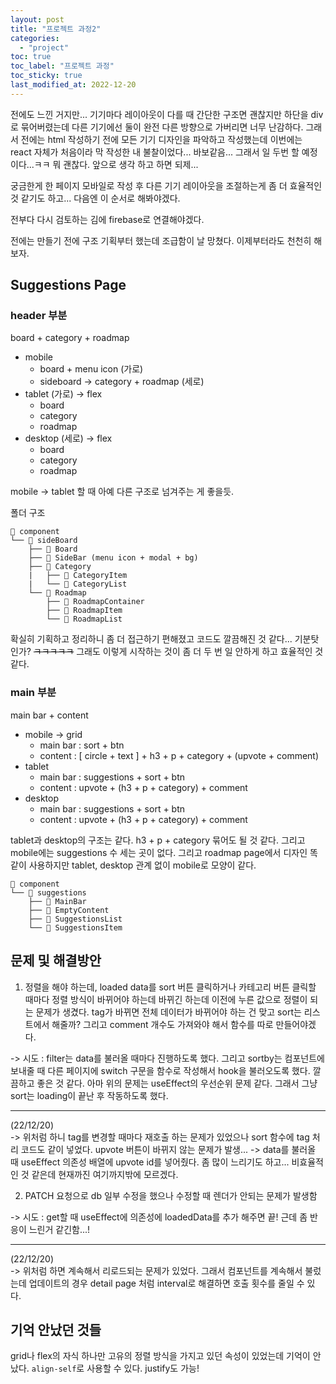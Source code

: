 ```yaml
---
layout: post
title: "프로젝트 과정2"
categories:
  - "project"
toc: true
toc_label: "프로젝트 과정"
toc_sticky: true
last_modified_at: 2022-12-20
---
```


전에도 느낀 거지만... 기기마다 레이아웃이 다를 때 간단한 구조면 괜찮지만 하단을 div로 묶어버렸는데 다른 기기에선 둘이 완전 다른 방향으로 가버리면 너무 난감하다. 그래서 전에는 html 작성하기 전에 모든 기기 디자인을 파악하고 작성했는데 이번에는 react 자체가 처음이라 막 작성한 내 불찰이었다... 바보같음... 그래서 일 두번 할 예정이다...ㅋㅋ 뭐 괜찮다. 앞으로 생각 하고 하면 되제...

궁금한게 한 페이지 모바일로 작성 후 다른 기기 레이아웃을 조절하는게 좀 더 효율적인 것 같기도 하고... 다음엔 이 순서로 해봐야겠다.

전부다 다시 검토하는 김에 firebase로 연결해야겠다.

전에는 만들기 전에 구조 기획부터 했는데 조급함이 날 망쳤다. 이제부터라도 천천히 해보자.

## Suggestions Page

### header 부분

board + category + roadmap

- mobile
  - board + menu icon (가로)
  - sideboard -> category + roadmap (세로)
- tablet (가로) -> flex
  - board
  - category
  - roadmap
- desktop (세로) -> flex
  - board
  - category
  - roadmap

mobile -> tablet 할 때 아예 다른 구조로 넘겨주는 게 좋을듯.

폴더 구조

```
📂 component
└── 📂 sideBoard
    ├── 📄 Board
    ├── 📄 SideBar (menu icon + modal + bg)
    ├── 📂 Category
    |   ├── 📄 CategoryItem
    |   └── 📄 CategoryList
    └── 📂 Roadmap
        ├── 📄 RoadmapContainer
        ├── 📄 RoadmapItem
        └── 📄 RoadmapList
```

확실히 기획하고 정리하니 좀 더 접근하기 편해졌고 코드도 깔끔해진 것 같다... 기분탓인가? ~~ㅋㅋㅋㅋㅋ~~ 그래도 이렇게 시작하는 것이 좀 더 두 번 일 안하게 하고 효율적인 것 같다.

### main 부분

main bar + content

- mobile -> grid
  - main bar : sort + btn
  - content : [ circle + text ] + h3 + p + category + (upvote + comment)
- tablet
  - main bar : suggestions + sort + btn
  - content : upvote + (h3 + p + category) + comment
- desktop
  - main bar : suggestions + sort + btn
  - content : upvote + (h3 + p + category) + comment

tablet과 desktop의 구조는 같다. h3 + p + category 묶어도 될 것 같다. 그리고 mobile에는 suggestions 수 세는 곳이 없다. 그리고 roadmap page에서 디자인 똑같이 사용하지만 tablet, desktop 관계 없이 mobile로 모양이 같다.

```
📂 component
└── 📂 suggestions
    ├── 📄 MainBar
    ├── 📄 EmptyContent
    ├── 📄 SuggestionsList
    └── 📄 SuggestionsItem
```

## 문제 및 해결방안

1. 정렬을 해야 하는데, loaded data를 sort 버튼 클릭하거나 카테고리 버튼 클릭할 때마다 정렬 방식이 바뀌어야 하는데 바뀌긴 하는데 이전에 누른 값으로 정렬이 되는 문제가 생겼다. tag가 바뀌면 전체 데이터가 바뀌어야 하는 건 맞고 sort는 리스트에서 해줄까? 그리고 comment 개수도 가져와야 해서 함수를 따로 만들어야겠다.

-> 시도 : filter는 data를 불러올 때마다 진행하도록 했다. 그리고 sortby는 컴포넌트에 보내줄 때 다른 페이지에 switch 구문을 함수로 작성해서 hook을 불러오도록 했다. 깔끔하고 좋은 것 같다. 아마 위의 문제는 useEffect의 우선순위 문제 같다. 그래서 그냥 sort는 loading이 끝난 후 작동하도록 했다.

---

(22/12/20)  
-> 위처럼 하니 tag를 변경할 때마다 재호출 하는 문제가 있었으나 sort 함수에 tag 처리 코드도 같이 넣었다. upvote 버튼이 바뀌지 않는 문제가 발생...
-> data를 불러올 때 useEffect 의존성 배열에 upvote id를 넣어줬다. 좀 많이 느리기도 하고... 비효율적인 것 같은데 현재까진 여기까지밖에 모르겠다.

2. PATCH 요청으로 db 일부 수정을 했으나 수정할 때 렌더가 안되는 문제가 발생함

-> 시도 : get할 때 useEffect에 의존성에 loadedData를 추가 해주면 끝! 근데 좀 반응이 느린거 같긴함...!

---

(22/12/20)  
-> 위처럼 하면 계속해서 리로드되는 문제가 있었다. 그래서 컴포넌트를 계속해서 불렀는데 업데이트의 경우 detail page 처럼 interval로 해결하면 호출 횟수를 줄일 수 있다.

## 기억 안났던 것들

grid나 flex의 자식 하나만 고유의 정렬 방식을 가지고 있던 속성이 있었는데 기억이 안났다. `align-self`로 사용할 수 있다. justify도 가능!
